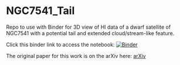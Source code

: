 # NGC7541_Tail
Repo to use with Binder for 3D view of HI data of a dwarf satellite of NGC7541 with a potential tail and extended cloud/stream-like feature.

Click this binder link to access the notebook: [![Binder](https://mybinder.org/badge_logo.svg)](https://mybinder.org/v2/gh/ananthankarunakaran/NGC7541_3D/HEAD)

The original paper for this work is on the arXiv here: [arXiv](https://arxiv.org/archive/astro-ph)

